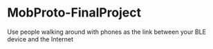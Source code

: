 MobProto-FinalProject
=====================

Use people walking around with phones as the link between your BLE device and the Internet
